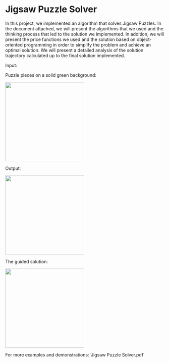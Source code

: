 # Jigsaw Puzzle Solver

In this project, we implemented an algorithm that solves Jigsaw Puzzles. In the document attached, we will present the algorithms that we used and the thinking process that led to the solution we implemented. In addition, we will present the price functions we used and the solution based on object-oriented programming in order to simplify the problem and achieve an optimal solution. We will present a detailed analysis of the solution trajectory calculated up to the final solution implemented.

Input:

Puzzle pieces on a solid green background:


<img src="https://user-images.githubusercontent.com/16517878/111458087-b1b48380-8721-11eb-8316-95136f137296.jpg" width="250">


Output:

<img src="https://user-images.githubusercontent.com/16517878/111458211-da3c7d80-8721-11eb-86f2-9108023aa564.png" width="250">


The guided solution:

<img src="https://user-images.githubusercontent.com/16517878/111458228-df99c800-8721-11eb-9a8a-7fcdb1a75dd2.png" width="250">


For more examples and demonstrations: 'Jigsaw Puzzle Solver.pdf'



